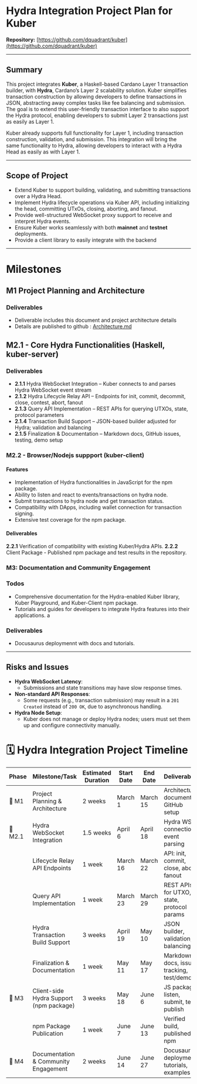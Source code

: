 
# Hydra Integration Project Plan for Kuber

**Repository:** [https://github.com/dquadrant/kuber](https://github.com/dquadrant/kuber)

----------

## Summary

This project integrates **Kuber**, a Haskell-based Cardano Layer 1 transaction builder, with **Hydra**, Cardano’s Layer 2 scalability solution.
Kuber simplifies transaction construction by allowing developers to define transactions in JSON, abstracting away complex tasks like fee balancing and submission.
The goal is to extend this user-friendly transaction interface to also support the Hydra protocol, enabling developers to submit Layer 2 transactions just as easily as Layer 1.

Kuber already supports full functionality for Layer 1, including transaction construction, validation, and submission.
This integration will bring the same functionality to Hydra, allowing developers to interact with a Hydra Head as easily as with Layer 1.

----------

## Scope of Project

-   Extend Kuber to support building, validating, and submitting transactions over a Hydra Head.
-   Implement Hydra lifecycle operations via Kuber API, including initializing the head, committing UTxOs, closing, aborting, and fanout.
-   Provide well-structured WebSocket proxy support to receive and interpret Hydra events.
-   Ensure Kuber works seamlessly with both **mainnet** and **testnet** deployments.
-   Provide a client library to easily integrate with the backend

----------

#  Milestones

## M1 Project Planning and Architecture
### Deliverables
- Deliverable includes this document and project architecture details
- Details are published to github : [Architecture.md](./Architecture.md)

## M2.1 - Core Hydra Functionalities (Haskell, kuber-server)

### Deliverables

- **2.1.1** Hydra WebSocket Integration – Kuber connects to and parses Hydra WebSocket event stream
- **2.1.2** Hydra Lifecycle Relay API – Endpoints for init, commit, decommit, close, contest, abort, fanout  
- **2.1.3** Query API Implementation – REST APIs for querying UTXOs, state, protocol parameters  
- **2.1.4** Transaction Build Support – JSON-based builder adjusted for Hydra; validation and balancing  
- **2.1.5** Finalization & Documentation – Markdown docs, GitHub issues, testing, demo setup



### M2.2 - Browser/Nodejs suppport (kuber-client)

#### Features
- Implementation of Hydra functionalities in JavaScript for the npm package.
- Ability to listen and react to events/transactions on hydra node.
- Submit transactions to hydra node and get transaction status.
- Compatibility with DApps, including wallet connection for transaction signing.
- Extensive test coverage for the npm package.

#### Deliverables
**2.2.1** Verification of compatibility with existing Kuber/Hydra APIs.
**2.2.2** Client Package - Published npm package and test results in the repository.


### M3: Documentation and Community Engagement

### Todos
- Comprehensive documentation for the Hydra-enabled Kuber library, Kuber Playground, and Kuber-Client npm package.
- Tutorials and guides for developers to integrate Hydra features into their applications.
a
### Deliverables
- Docusaurus deploymennt with docs and tutorials.

----------

## Risks and Issues

-   **Hydra WebSocket Latency**:
    -   Submissions and state transitions may have slow response times.
-   **Non-standard API Responses**:
    -   Some requests (e.g., transaction submission) may result in a `201 Created` instead of `200 OK`, due to asynchronous handling.
-   **Hydra Node Setup**:
    -   Kuber does not manage or deploy Hydra nodes; users must set them up and configure connectivity manually.


# 🗓️ Hydra Integration Project Timeline


| **Phase** | **Milestone/Task** | **Estimated Duration** | **Start Date** | **End Date** | **Deliverables** |
|-----------|---------------------|------------------------|---------------|--------------|------------------|
| 🔹 M1     | Project Planning & Architecture | 2 weeks | March 1       | March 15     | Architecture document, GitHub setup |
| 🔹 M2.1   | Hydra WebSocket Integration     | 1.5 weeks | April 6       | April 18     | Hydra WS connection, event parsing |
|    | Lifecycle Relay API Endpoints    | 1 week  | March 16      | March 22     | API: init, commit, close, abort, fanout |
|    | Query API Implementation          | 1 week  | March 23      | March 29     | REST APIs for UTXO, state, protocol params |
|    | Hydra Transaction Build Support  | 3 weeks | April 19      | May 10       | JSON builder, validation, balancing |
|    | Finalization & Documentation    | 1 week   | May 11        | May 17       | Markdown docs, issue tracking, test/demo |
| 🔹 M3     | Client-side Hydra Support (npm package) | 3 weeks | May 18        | June 6       | JS package: listen, submit, test, publish |
|    | npm Package Publication          | 1 week  | June 7        | June 13      | Verified build, published to npm |
| 🔹 M4     | Documentation & Community Engagement | 2 weeks | June 14       | June 27      | Docusaurus deployment, tutorials, examples |
